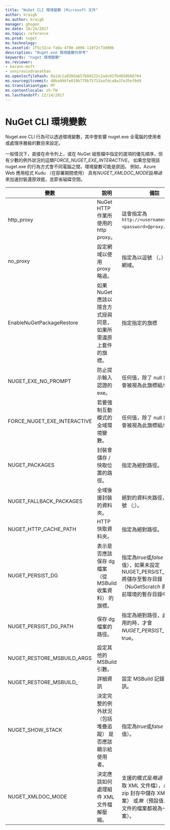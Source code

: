 ```yaml
---
title: "NuGet CLI 環境變數 |Microsoft 文件"
author: kraigb
ms.author: kraigb
manager: ghogen
ms.date: 10/24/2017
ms.topic: reference
ms.prod: nuget
ms.technology: 
ms.assetid: 1f5c31ca-fa0a-4798-a906-110f2c73d00b
description: "Nuget.exe 環境變數的參考"
keywords: "nuget 環境變數"
ms.reviewer:
- karann-msft
- unniravindranathan
ms.openlocfilehash: 0a1dc2a928da657b0d222c2adc02fbd850b66704
ms.sourcegitcommit: d0ba99bfe019b779b75731bafdca8a37e35ef0d9
ms.translationtype: MT
ms.contentlocale: zh-TW
ms.lasthandoff: 12/14/2017
---
```

# <a name="nuget-cli-environment-variables"></a>NuGet CLI 環境變數

Nuget.exe CLI 行為可以透過環境變數，其中會影響 nuget.exe 全電腦的使用者或處理序層級的數目來設定。

一般情況下，直接在命令列上，或在 NuGet 組態檔中指定的選項的優先順序，但有少數的例外狀況的這類*FORCE_NUGET_EXE_INTERACTIVE*。 如果您發現該 nuget.exe 的行為方式會不同電腦之間，環境變數可能是原因。 例如，Azure Web 應用程式 Kudu （在部署期間使用） 具有*NUGET_XMLDOC_MODE*設*略過*來加速封裝還原效能，並節省磁碟空間。

| 變數 | 說明 | 備註 |
| --- | --- | --- |
| http_proxy | NuGet HTTP 作業所使用的 http proxy。 | 這會指定為`http://<username>:<password>@proxy.com`。 |
| no_proxy | 設定網域以使用 proxy 略過。 | 指定為以逗號 （，） 分隔的網域。 |
| EnableNuGetPackageRestore | 如果 NuGet 應該以隱含方式授與同意，如果所需還原上套件的旗標。 | 指定指定的旗標 | 做為*true*或*1*，未設定任何其他值視為旗標。 |
| NUGET_EXE_NO_PROMPT | 防止提示輸入認證的 exe。| 任何值，除了 null 或空字串會被視為此旗標組/true。 |
FORCE_NUGET_EXE_INTERACTIVE | 若要強制互動模式的全域環境變數。 | 任何值，除了 null 或空字串會被視為此旗標組/true。 |
| NUGET_PACKAGES | 封裝會儲存 / 快取位置的路徑。 | 指定為絕對路徑。 |
| NUGET_FALLBACK_PACKAGES | 全域後援封裝的資料夾。 | 絕對的資料夾路徑，並以分號 （;）。 |
| NUGET_HTTP_CACHE_PATH | HTTP 快取資料夾。 | 指定為絕對路徑。 |
| NUGET_PERSIST_DG | 表示是否應該保存 dg 檔案 （從 MSBuild 收集資料） 的旗標。 | 指定為*true*或*false* （預設值），如果未設定 NUGET_PERSIST_DG_PATH 將儲存至暫存目錄 （NuGetScratch 資料夾在目前環境的暫存目錄中）。 |
| NUGET_PERSIST_DG_PATH | 保存 dg 檔案的路徑。 | 指定為絕對路徑，此選項使用的時，才會*NUGET_PERSIST_DG*設為 true。 |
| NUGET_RESTORE_MSBUILD_ARGS | 設定其他的 MSBuild 引數。 |
| NUGET_RESTORE_MSBUILD_| 詳細資訊 |設定 MSBuild 記錄詳細資訊。 | 預設值是*安靜*("/ v: q")。 可能的值*q [uiet]*， *m [inimal]*， *n [ormal]*， *d [etailed]*，和*diag [nostic]*。 |
| NUGET_SHOW_STACK | 決定完整的例外狀況 （包括堆疊追蹤） 是否應該顯示給使用者。 | 指定為*true*或*false* （預設值）。 |
| NUGET_XMLDOC_MODE | 決定應該如何處理組件 XML 文件檔解壓縮。 | 支援的模式是*略過*（不要擷取 XML 文件檔），*壓縮*（的 zip 封存中儲存 XML 文件檔案） 或*無*（預設值，將 XML 文件的檔案都視為一般檔案）。 |
